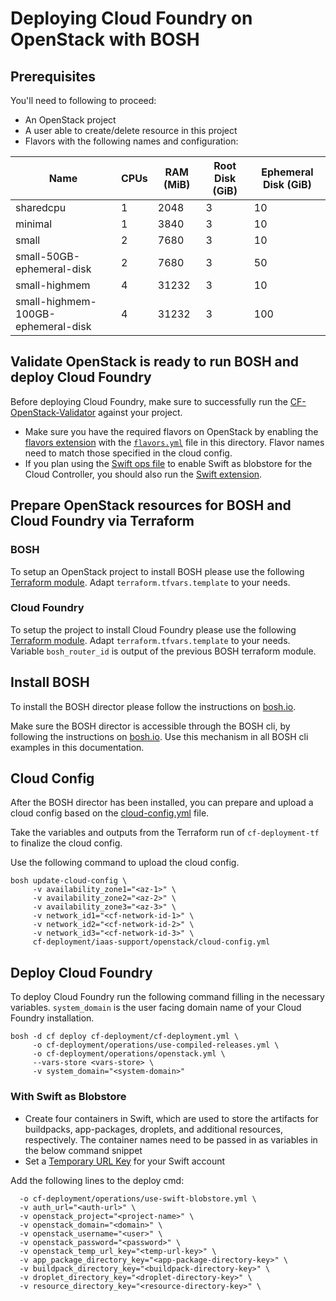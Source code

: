 # Deploying Cloud Foundry on OpenStack with BOSH

## Prerequisites

You'll need to following to proceed:
 * An OpenStack project
 * A user able to create/delete resource in this project
 * Flavors with the following names and configuration:

| Name | CPUs | RAM (MiB) | Root Disk (GiB) | Ephemeral Disk (GiB) |
-------|------|-----------|-----------------|----------------------|
| sharedcpu | 1 | 2048 | 3 | 10 |
| minimal | 1 | 3840 | 3 | 10 |
| small | 2 | 7680 | 3 | 10 |
| small-50GB-ephemeral-disk | 2 | 7680 | 3 | 50 |
| small-highmem | 4 | 31232 | 3 | 10 |
| small-highmem-100GB-ephemeral-disk | 4 | 31232 | 3 | 100 |

## Validate OpenStack is ready to run BOSH and deploy Cloud Foundry

Before deploying Cloud Foundry, make sure to successfully run the [CF-OpenStack-Validator](https://github.com/cloudfoundry-incubator/cf-openstack-validator) against your project.
  - Make sure you have the required flavors on OpenStack by enabling the [flavors extension](https://github.com/cloudfoundry-incubator/cf-openstack-validator/tree/master/extensions/flavors) with the [`flavors.yml`](./flavors.yml) file in this directory. Flavor names need to match those specified in the cloud config.
  - If you plan using the [Swift ops file](../../operations/use-swift-blobstore.yml) to enable Swift as blobstore for the Cloud Controller, you should also run the [Swift extension](https://github.com/cloudfoundry-incubator/cf-openstack-validator/tree/master/extensions/object_storage).

## Prepare OpenStack resources for BOSH and Cloud Foundry via Terraform

### BOSH

To setup an OpenStack project to install BOSH please use the following [Terraform module](https://github.com/cloudfoundry-incubator/bosh-openstack-environment-templates/tree/master/bosh-init-tf). Adapt `terraform.tfvars.template` to your needs.

### Cloud Foundry

To setup the project to install Cloud Foundry please use the following [Terraform module](https://github.com/cloudfoundry-incubator/bosh-openstack-environment-templates/tree/master/cf-deployment-tf). Adapt `terraform.tfvars.template` to your needs. Variable `bosh_router_id` is output of the previous BOSH terraform module.

## Install BOSH

To install the BOSH director please follow the instructions on [bosh.io](https://bosh.io/docs/init-openstack.html#deploy).

Make sure the BOSH director is accessible through the BOSH cli, by following the instructions on [bosh.io](https://bosh.io/docs/cli-envs.html). Use this mechanism in all BOSH cli examples in
this documentation.

## Cloud Config

After the BOSH director has been installed, you can prepare and upload a cloud config based on the [cloud-config.yml](cloud-config.yml) file.

Take the variables and outputs from the Terraform run of `cf-deployment-tf` to finalize the cloud config.

Use the following command to upload the cloud config.
```
bosh update-cloud-config \
     -v availability_zone1="<az-1>" \
     -v availability_zone2="<az-2>" \
     -v availability_zone3="<az-3>" \
     -v network_id1="<cf-network-id-1>" \
     -v network_id2="<cf-network-id-2>" \
     -v network_id3="<cf-network-id-3>" \
     cf-deployment/iaas-support/openstack/cloud-config.yml
```

## Deploy Cloud Foundry

To deploy Cloud Foundry run the following command filling in the necessary variables. `system_domain` is the user facing domain name of your Cloud Foundry installation.

```
bosh -d cf deploy cf-deployment/cf-deployment.yml \
     -o cf-deployment/operations/use-compiled-releases.yml \
     -o cf-deployment/operations/openstack.yml \
     --vars-store <vars-store> \
     -v system_domain="<system-domain>"
```

### With Swift as Blobstore

* Create four containers in Swift, which are used to store the artifacts for buildpacks, app-packages, droplets, and additional resources, respectively. The container names need to be passed in as variables in the below command snippet
* Set a [Temporary URL Key](https://docs.openstack.org/swift/latest/api/temporary_url_middleware.html#secret-keys) for your Swift account

Add the following lines to the deploy cmd:

```
  -o cf-deployment/operations/use-swift-blobstore.yml \
  -v auth_url="<auth-url>" \
  -v openstack_project="<project-name>" \
  -v openstack_domain="<domain>" \
  -v openstack_username="<user>" \
  -v openstack_password="<password>" \
  -v openstack_temp_url_key="<temp-url-key>" \
  -v app_package_directory_key="<app-package-directory-key>" \
  -v buildpack_directory_key="<buildpack-directory-key>" \
  -v droplet_directory_key="<droplet-directory-key>" \
  -v resource_directory_key="<resource-directory-key>" \
```

